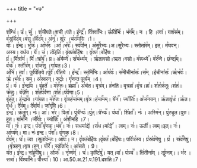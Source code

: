 +++
title = "०७"

+++


  
श꣣ग्धि꣢। उ꣣। सु꣢ । श꣣चीपते।शची।पते। इ꣡न्द्र꣢꣯। वि꣡श्वा꣢꣯भिः। ऊ꣣ति꣡भिः꣢। भ꣡ग꣢꣯म्। न । हि ।त्वा꣣। यश꣡स꣢म्। व꣣सुवि꣡द꣢म्।व꣣सु।वि꣡द꣢꣯म्।
अ꣡नु꣢꣯। शू꣣र ।च꣡रा꣢꣯मसि ।1।  
याः꣢। इ꣣न्द्र। भु꣡जः꣢। आ꣡भ꣢꣯रः ।आ꣣।भ꣡रः꣢꣯। स्व꣢꣯र्वान्। अ꣡सु꣢꣯रेभ्यः।अ।सु꣣रेभ्यः। स्तोता꣡र꣢म्। इत्। म꣣घवन्। अस्य। वर्धय। ये꣢। च꣣। त्वे꣡इति꣢। वृ꣣क्त꣡ब꣢र्हिषः । वृ꣣क्त꣢।ब꣣र्हिषः।  
प्र꣢। मि꣣त्रा꣡य꣢। मि꣣।त्रा꣡य꣢꣯। प्र। अ꣣र्यम्णे꣢। स꣣च꣡थ्य꣢म् । ऋ꣣तावसो।ऋत।वसो। व꣣रूथ्ये꣢꣯। व꣡रु꣢꣯णे। छ꣡न्द्य꣢꣯म्। व꣡चः꣢꣯। स्तो꣣त्र꣢म्। रा꣡ज꣢꣯सु ।गा꣣यत।3।  
अ꣣भि꣢। त्वा꣣। पूर्व꣡पी꣢तये।पू꣣र्व꣢।पी꣣तये । इ꣡न्द्र꣢꣯। स्तो꣡मे꣢꣯भिः। आ꣣य꣡वः꣢। स꣣मीचीना꣡सः꣢।स꣣म् ।ईचीना꣡सः꣢।ऋ꣣भ꣡वः꣢।ऋ꣣।भ꣡वः꣢꣯। सम्। अ꣣स्वरन्। रुद्राः꣢। गृ꣣णन्त पूर्व्य꣢म् ।4।  
प्र꣢। वः꣢। इ꣡न्द्रा꣢꣯य । बृ꣣हते꣢ । म꣡रु꣢꣯तः। ब्र꣡ह्मा꣢꣯। अ꣣र्चत। वृत्र꣢म्। ह꣢नति। वृत्रहा꣢।वृ꣣त्र।हा꣢। श꣣त꣡क्र꣢तुः।श꣣त꣢। क्र꣣तुः। ब꣡ज्रे꣢꣯ण । श꣣त꣡प꣢र्वणा।श꣣त꣢।प꣣र्वणा।5।  
बृ꣣ह꣢त्। इ꣡न्द्रा꣢꣯य ।गा꣣यत। म꣡रु꣢꣯तः। वृ꣣त्रह꣡न्त꣢मम्।वृ꣣त्र।ह꣡न्त꣢꣯मम्। ये꣡न꣢꣯। ज्यो꣡तिः꣢꣯। अ꣡ज꣢꣯नयन्। ऋ꣣तावृ꣡धः꣢।ऋ꣣त।वृ꣡धः꣢꣯। दे꣣व꣢म्। दे꣣वा꣡य꣢। जा꣡गृ꣢꣯वि।6।  
इ꣢न्द्र꣢꣯। क्र꣡तु꣢꣯म्। नः꣣। आ꣢। भ꣣र। पिता꣢। पु꣣त्रे꣡भ्यः꣢।पु꣣त्।त्रे꣡भ्यः꣢꣯। य꣡था꣢꣯। शि꣡क्षा꣢꣯। नः꣣ । अस्मि꣢न्। पु꣣रुहूत।पुरु।हूत। या꣡म꣢꣯नि ।जी꣣वाः꣢। ज्यो꣡तिः꣢꣯। अ꣣शीमहि ।7।  
मा꣢। नः꣣। इन्द्र। प꣡रा꣢꣯ वृ꣣णक्।भ꣡व꣢꣯। नः꣣। सधमा꣡द्ये꣢ ।स꣣ध।मा꣡द्ये꣢꣯ । त्वम्। नः꣣। ऊती꣢। त्वम्।इत्। नः꣣। आ꣡प्य꣢꣯म्। मा। नः꣢ इन्द्र। प꣡रा꣢꣯। वृ꣣णक्।8।  
व꣣य꣢म्। घ꣣। त्वा ।सुता꣡व꣢न्तः। आ꣡पः꣢꣯। न। वृ꣣क्त꣡ब꣢र्हिषः।वृ꣣क्त꣢।ब꣣र्हिषः। पवि꣡त्र꣢स्य। प्र꣣स्र꣡व꣢णेषु । प्र꣣ । स्र꣡व꣢꣯णेषु। ।वृ꣣त्रहन्।वृत्र।हन्। प꣡रि꣢꣯। स्तो꣣ता꣡रः꣢। आ꣣सते । 9।  
य꣢त। इ꣣न्द्र। ना꣡हु꣢꣯षीषु।। ओ꣡जः꣢꣯ । नृ꣣म्ण꣢म्꣢ । च꣣। कृष्टि꣡षु꣢। यत्।वा꣣। प꣡ञ्च꣢꣯ । क्षि꣣तीना꣢म् । द्यु꣣म्नम्।। भ꣣र । सत्रा꣢। वि꣡श्वा꣢꣯नि। पौँ꣡स्या꣢꣯। 10।
आ.50.अ.21.प.191.दशति।7।  

